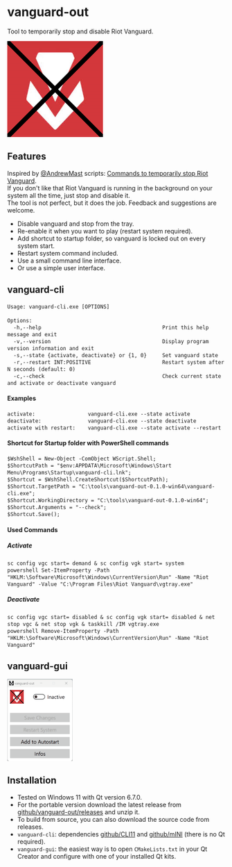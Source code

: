 # vanguard-out
Tool to temporarily stop and disable Riot Vanguard.


![icon](./vanguard-gui/icon.png)

## Features

Inspired by [@AndrewMast](https://gist.github.com/AndrewMast) scripts: [Commands to temporarily stop Riot Vanguard](https://gist.github.com/AndrewMast/742ac7e07c37096017e907b0fd8ec7bb#file-readme-md).  
If you don't like that Riot Vanguard is running in the background on your system all the time, just stop and disable it.  
The tool is not perfect, but it does the job. Feedback and suggestions are welcome.

- Disable vanguard and stop from the tray.
- Re-enable it when you want to play (restart system required).
- Add shortcut to startup folder, so vanguard is locked out on every system start.
- Restart system command included.
- Use a small command line interface.
- Or use a simple user interface.

## vanguard-cli
```
Usage: vanguard-cli.exe [OPTIONS]

Options:
  -h,--help                                       Print this help message and exit
  -v,--version                                    Display program version information and exit
  -s,--state {activate, deactivate} or {1, 0}     Set vanguard state
  -r,--restart INT:POSITIVE                       Restart system after N seconds (default: 0)
  -c,--check                                      Check current state and activate or deactivate vanguard
```

#### Examples
```
activate:                 vanguard-cli.exe --state activate
deactivate:               vanguard-cli.exe --state deactivate
activate with restart:    vanguard-cli.exe --state activate --restart
```

#### Shortcut for Startup folder with PowerShell commands
```
$WshShell = New-Object -ComObject WScript.Shell;
$ShortcutPath = "$env:APPDATA\Microsoft\Windows\Start Menu\Programs\Startup\vanguard-cli.lnk";
$Shortcut = $WshShell.CreateShortcut($ShortcutPath);
$Shortcut.TargetPath = "C:\tools\vanguard-out-0.1.0-win64\vanguard-cli.exe";
$Shortcut.WorkingDirectory = "C:\tools\vanguard-out-0.1.0-win64";
$Shortcut.Arguments = "--check";
$Shortcut.Save();
```

#### Used Commands
##### Activate
```
sc config vgc start= demand & sc config vgk start= system
powershell Set-ItemProperty -Path "HKLM:\Software\Microsoft\Windows\CurrentVersion\Run" -Name "Riot Vanguard" -Value "C:\Program Files\Riot Vanguard\vgtray.exe"
```

##### Deactivate
```
sc config vgc start= disabled & sc config vgk start= disabled & net stop vgc & net stop vgk & taskkill /IM vgtray.exe
powershell Remove-ItemProperty -Path "HKLM:\Software\Microsoft\Windows\CurrentVersion\Run" -Name "Riot Vanguard"
```

## vanguard-gui

<img src="./docs/vanguard-gui.gif" width="30%"/>

## Installation
- Tested on Windows 11 with Qt version 6.7.0.
- For the portable version download the latest release from [github/vanguard-out/releases](https://github.com/Simon-12/vanguard-out/releases) and unzip it.
- To build from source, you can also download the source code from releases.
- `vanguard-cli`: dependencies [github/CLI11](https://github.com/CLIUtils/CLI11) and [github/mINI](https://github.com/metayeti/mINI) (there is no Qt required).
- `vanguard-gui`: the easiest way is to open `CMakeLists.txt` in your Qt Creator and configure with one of your installed Qt kits.
